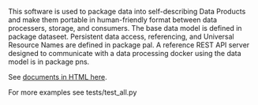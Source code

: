 This software is used to package data into self-describing Data Products and make them portable in human-friendly format between data processers, storage, and consumers. The base data model is defined in package dataseet. Persistent data access, referencing, and Universal Resource Names are defined in package pal. A reference REST API server designed to communicate with a data processing docker using the data model is in package pns.

See [documents in HTML here](file://doc/html/index.html).

For more examples see tests/test_all.py
